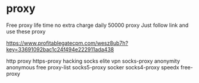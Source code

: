 # proxy
Free proxy life time no extra charge daily 50000 proxy Just follow link and use these proxy 

https://www.profitablegatecpm.com/wesz8ub7h?key=33691092bac1c24f494e222911ada438



http proxy https-proxy hacking socks elite vpn socks-proxy anonymity anonymous free proxy-list socks5-proxy socker socks4-proxy speedx free-proxy

